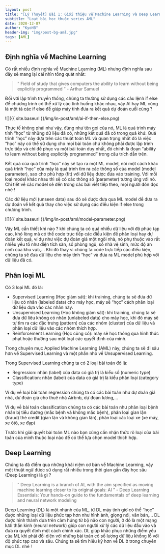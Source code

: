 ```yaml
---
layout: post
title: "[Lý Thuyết] Bài 1: Giới thiệu về Machine Learning và Deep Learning"
subtitle: "Loạt bài học thuộc series AML"
date: 2020-12-07
author: "KyoHB"
header-img: "img/post-bg-aml.jpg"
tags: [AML]
---
```

## Định nghĩa về Machine Learning
Có rất nhiều định nghĩa về Machine Learning (ML) nhưng định nghĩa sau đây sẽ mang lại cái nhìn tổng quát nhất:
> “ Field of study that gives computers the ability to learn without being explicitly programmed ” - Arthur Samuel


Đối với lập trình truyền thống, chúng ta thường sử dụng các câu lệnh if else để chương trình có thể xử lý các tình huống khác nhau, vậy AI hay ML cũng là một tá các if else để giúp máy tính đưa ra kết quả dự đoán cuối cùng ?

![]({{ site.baseurl }}/img/in-post/aml/ai-if-then-else.png)

Thực tế không phải như vậy, đúng như tên gọi của nó, ML là quá trình máy tính “học” từ những dữ liệu đã có, những kết quả đã có trong quá khứ. Quá trình “học” này dựa trên các thuật toán ML và quan trọng nhất đó là việc “học” này có thể sử dụng cho mọi bài toán chứ không phải được lập trình trực tiếp và chỉ để phục vụ một bài toán duy nhất, đó chính là đoạn “ability to learn without being explicitly programmed” trong câu trích dẫn trên.

Kết quả của quá trình “học” này sẽ tạo ra một ML model, nói một cách khác quá trình “học” của máy là quá trình tìm ra các thông số của model (model parameter), sao cho phù hợp (fit) với dữ liệu được đưa vào training. Với mỗi loại model khác nhau thì sẽ có các thông số (parameter) tương ứng với nó. Chi tiết về các model sẽ đến trong các bài viết tiếp theo, mọi người đón đọc nhé !

Các dữ liệu mới (unseen data) sau đó sẽ được đưa qua ML model để đưa ra dự đoán về kết quả thay cho việc sử dụng các điều kiện if else trong chương trình.

![]({{ site.baseurl }}/img/in-post/aml/model-parameter.png)

Vậy ML cần thiết khi nào ? khi chúng ta có quá nhiều dữ liệu với độ phức tạp cao, khó lòng mà có thể code trực tiếp các điều kiện để phân loại hay dự đoán kết quả, ví dụ như việc dự đoán giá một ngôi nhà, nó phụ thuộc vào rất nhiều yếu tố như diện tích sàn, số phòng ngủ, số nhà vệ sinh, mức độ an ninh của khu vực,… Khi đó thay vì chúng ta code trực tiếp các điều kiện, chúng ta sẽ đưa dữ liệu cho máy tính “học” và đưa ra ML model phù hợp với dữ liệu đã có.

## Phân loại ML
Có 3 loại ML đó là:

- Supervised Learning (Học giám sát): khi training, chúng ta sẽ đưa dữ liệu có nhãn (labeled data) cho máy học, máy sẽ “học” cách phân loại dữ liệu dựa vào các nhãn này.
- Unsupervised Learning (Học không giám sát): khi training, chúng ta sẽ đưa dữ liêu không có nhãn (unlabeled data) cho máy học, khi đó máy sẽ tự tìm ra các đặc trưng (pattern) của các nhóm (cluster) của dữ liệu và phân loại dữ liệu vào các nhóm thích hợp.
- Reinforcement Learning (Học củng cố): máy sẽ học thông qua hình thức phạt hoặc thưởng sau một loạt các quyết định của mình.

Trong chuyên mục Applied Machine Learning (AML) này, chúng ta sẽ đi sâu hơn về Supervised Learning và một phần nhỏ về Unsupervised Learning.

Trong Supervised Learning chúng ta có 2 loại bài toán đó là:

- Regression: nhãn (label) của data có giá trị là kiểu số (numeric type)
- Classification: nhãn (label) của data có giá trị là kiểu phân loại (category type)

Ví dụ về loại bài toán regression chúng ta có các bài toán như dự đoán giá nhà, dự đoán giá cho thuê nhà Airbnb, dự đoán lương,…

Ví dụ về bài toán classification chúng ta có các bài toán như phân loại bệnh nhân bị tiểu đường (mắc bệnh và không mắc bệnh), phân loại gian lận (fraud) thẻ credit (gian lận và không gian lận), phân loại các loại xe (xe máy, xe ôtô, xe đạp)

Trước khi giải quyết bài toán ML nào bạn cũng cần nhận thức rõ loại của bài toán của mình thuộc loại nào để có thể lựa chọn model thích hợp.

## Deep Learning
Chúng ta đã điểm qua những khái niệm cơ bản về Machine Learning, vậy một thuật ngữ được sử dụng rất nhiều trong thời gian gần đây học sâu (Deep Learning) là gì ?

> “ Deep Learning is a branch of AI, with the aim specified as moving machine learning closer to its original goals: AI ” - Deep Learning Essentials: Your hands-on guide to the fundamentals of deep learning and neural network modeling

Deep Learning (DL) là một nhánh của ML, từ DL máy tính giờ có thể “học” được những loại dữ liệu phức tạp hơn như hình ảnh, giọng nói, văn bản,… DL được hình thành dựa trên cảm hứng từ bộ não con người, ở đó là một mạng lưới thần kinh (neural network) giúp con người xử lý các dữ liệu đầu vào và đưa ra quyết định một cách chính xác. DL giúp khắc phục những điểm yếu của ML khi phải đối diện với những bài toán có số lượng dữ liệu khổng lồ với độ phức tạp cao và sâu. Chúng ta sẽ tìm hiểu kỹ hơn về DL ở trong chuyên mục DL nhé !

